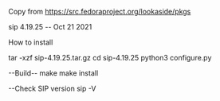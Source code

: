 Copy from
https://src.fedoraproject.org/lookaside/pkgs

sip  4.19.25  -- Oct 21 2021

How to install

 tar -xzf sip-4.19.25.tar.gz
 cd sip-4.19.25
 python3 configure.py
 
 --Build--
 make
 make install
 
 --Check SIP version
 sip -V
 
 
